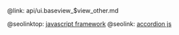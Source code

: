 @link: api/ui.baseview_$view_other.md

@seolinktop: [javascript framework](https://webix.com)
@seolink: [accordion js](https://webix.com/widget/accordion/)